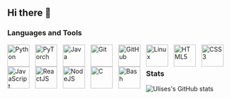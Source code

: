 ## Hi there 👋

### Languages and Tools
<img align="left" alt="Python" width="50px" style="padding-right:10px" src="https://cdn.jsdelivr.net/gh/devicons/devicon@latest/icons/python/python-original.svg">
<img align="left" alt="PyTorch" width="50px" style="padding-right:10px" src="https://cdn.jsdelivr.net/gh/devicons/devicon@latest/icons/pytorch/pytorch-original.svg">
<img align="left" alt="Java" width="50px" style="padding-right:10px" src="https://cdn.jsdelivr.net/gh/devicons/devicon@latest/icons/java/java-original.svg">
<img align="left" alt="Git" width="50px" style="padding-right:10px" src="https://cdn.jsdelivr.net/gh/devicons/devicon@latest/icons/git/git-original.svg">
<img align="left" alt="GitHub" width="50px" style="padding-right:10px" src="https://cdn.jsdelivr.net/gh/devicons/devicon@latest/icons/github/github-original.svg">
<img align="left" alt="Linux" width="50px" style="padding-right:10px" src="https://cdn.jsdelivr.net/gh/devicons/devicon@latest/icons/linux/linux-original.svg">
<img align="left" alt="HTML5" width="50px" style="padding-right:10px" src="https://cdn.jsdelivr.net/gh/devicons/devicon@latest/icons/html5/html5-original.svg">
<img align="left" alt="CSS3" width="50px" style="padding-right:10px" src="https://cdn.jsdelivr.net/gh/devicons/devicon@latest/icons/css3/css3-original.svg">
<img align="left" alt="JavaScript" width="50px" style="padding-right:10px" src="https://cdn.jsdelivr.net/gh/devicons/devicon@latest/icons/javascript/javascript-original.svg">
<img align="left" alt="ReactJS" width="50px" style="padding-right:10px" src="https://cdn.jsdelivr.net/gh/devicons/devicon@latest/icons/react/react-original.svg">
<img align="left" alt="NodeJS" width="50px" style="padding-right:10px" src="https://cdn.jsdelivr.net/gh/devicons/devicon@latest/icons/nodejs/nodejs-original.svg">
<img align="left" alt="C" width="50px" style="padding-right:10px" src="https://cdn.jsdelivr.net/gh/devicons/devicon@latest/icons/c/c-original.svg">
<img align="left" alt="Bash" width="50px" style="padding-right:10px" src="https://cdn.jsdelivr.net/gh/devicons/devicon@latest/icons/bash/bash-original.svg">
<br />

#

### Stats
![Ulises's GitHub stats](https://github-readme-stats.vercel.app/api?username=ulises-gomez-dev&show_icons=true&theme=github_dark)

#

<!--
**ulises-gomez-dev/ulises-gomez-dev** is a ✨ _special_ ✨ repository because its `README.md` (this file) appears on your GitHub profile.

Here are some ideas to get you started:

- 🔭 I’m currently working on ...
- 🌱 I’m currently learning ...
- 👯 I’m looking to collaborate on ...
- 🤔 I’m looking for help with ...
- 💬 Ask me about ...
- 📫 How to reach me: ...
- ⚡ Fun fact: ...
-->
